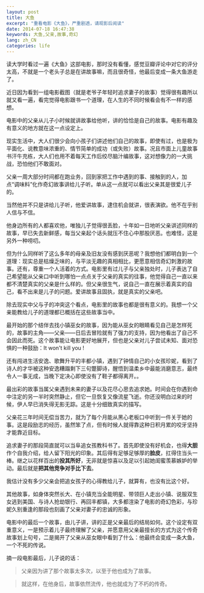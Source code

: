 ```yaml
---
layout: post
title: 大鱼
excerpt: "重看电影《大鱼》，严重剧透，请观影后阅读"
date: 2014-07-18 16:47:38
keywords: 大鱼,父亲,故事,奇幻
lang: zh_CN
categories: life
---
```

读大学时看过一遍《大鱼》这部电影，那时没有看懂，感觉豆瓣评论中对它的评分太高，不就是一个老头子总是在讲故事嘛，而且很奇怪，他最后变成一条大鱼游走了。

近日因为看到一组电影截图（就是老爷子年轻时追求妻子的故事）觉得很有趣所以就又看一遍，看完觉得电影跟书一个道理，在人生的不同时候看会有不一样的感想。

电影中的父亲从儿子小时候就讲故事给他听，讲的恰恰是自己的故事。电影有趣及有意义的地方就在这一点设定上。

现实生活中，大人们很少会向小孩子们讲述他们自己的故事，即使有过，也是极为平面化、说教意味浓重的、情节简单的成功（或失败）故事。况且市面上儿童故事书汗牛充栋，大人们也用不着每天工作后绞尽脑汁编故事，这对想像力的一大挑战，恐怕他们不敢面对。

父亲一周大部分时间都在跑业务，回到家把工作中遇到的事、接触到的人，加点“调味料”化作奇幻故事讲给儿子听。单从这一点就可以看出父亲其是很爱儿子的。

当然他并不只是讲给儿子听，他爱讲故事，逮住机会就讲，很表演欲。他不在乎别人信与不信。

他身边所有的人都喜欢他，唯独儿子觉得很丢脸，十年如一日地听父亲讲述同样的故事，早已失去新鲜感，每当父亲起个话头就压不住心中那股厌恶。也难怪，这是另外一种唠叨。

但为什么同样听了这么多年的母亲及旧友没有感到厌恶呢？我想他们都明白到一个道理：现实总是枯燥乏味的，与平淡无趣的真相相比，更愿意相信奇幻刺激的故事。还有，尊重一个人活着的方式。电影里有过儿子与父亲独处时，儿子表达了自己希望能从父亲口中听到哪怕一点点关于父亲的真实的往事，他觉得自己一直以来都不清楚真实的父亲是什么样的。但父亲很生气，说自己一直在展示着真实的自己，看不出来是儿子的问题。爱讲故事且固执，就是真实的父亲吧。

除去现实中父与子的冲突这个看点，电影里的故事也都是很有意义的。我想一个父亲能教给儿子的道理都已概括在这些故事当中。

最开始的那个结伴去找小镇巫女的故事，因为能从巫女的眼睛看见自己是怎样死的，故事的主角——父亲——日后去冒险就有了强力的支持，因为他看出了自己不会因此而死。这个故事能让电影更好地展开，但也是父亲对儿子尝试未知、面对恐惧的一种鼓励：It won't kill you !

还有闯进生活安逸、歌舞升平的丰都小镇，遇到了钟情自己的小女孩珍妮，看到了诗人的才华被这种安逸糟蹋剩下三句蹩脚诗，醒悟到温柔乡中最能消磨意志，最终令人一事无成，当晚下定决心即使没有了鞋子都得离开。。

最出彩的故事当属父亲遇到未来的妻子以及花尽心思去追求她。时间会在你遇到命中注定的另一半时突然静止，但它一旦恢复又像流星飞逝。你还没明白过来的时候，伊人早已消失得无影无踪。这是十分细致真实的描写。

父亲花三年时间无偿当苦力，就为了每个月能从黑心老板口中听到一件关于她的事。这是段励志的经历，虽然笨了点，但有时候人就得靠这种日积月累的咬牙坚持才能靠近目标。

追求妻子的那段简直就可以当阜追女孩教科书了。首先即使没有好机会，也得**大胆**作个自我介绍，给人留下阳光的印象。其后得有足够足够厚的**脸皮**，扛得住当头一棒。继之以花样百出的**投其所好**，无非就是惊喜以及足以引起她闺蜜羡慕嫉妒的举动。最后就是**把其他竞争对手比下去**。

我估计没有多少父亲会把追女孩子的心得教给儿子，就算有，也没有比这个好。

其他故事，如身体突然长大、在小镇充当全能明星、带领巨人走出小镇、说服双生女逃到美国、与诗人抢劫银行、再回丰都镇，大多都渲染了电影的奇幻色彩，与珍妮久别重逢的那段也刻画了父亲对妻子的忠诚的形象。

电影中的最后一个故事，由儿子讲，讲的正是父亲最后的结局如何。这个设定有双重意义，一是预示着儿子最终理解了父亲，并愿意用父亲最擅长的方式为这个传奇故事划上句号，二是揭开了父亲从巫女眼中看到了什么：他最终会变成一条大鱼，一个不死的传说。

摘一段电影最后，儿子说的话：
>父亲因为讲了那个故事太多次，以至于他也成为了故事。

>就这样，在他身后，故事依然流传，他也就成为了不朽的传奇。